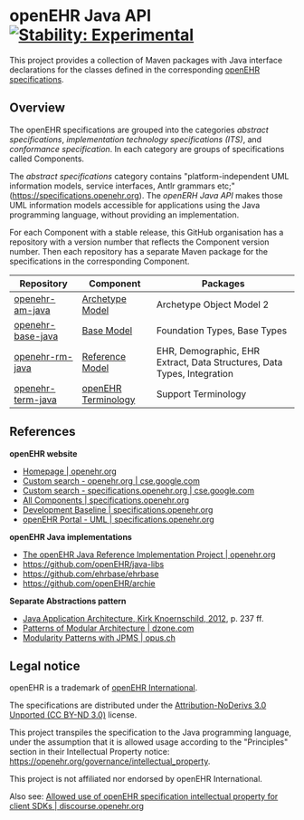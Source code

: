 # openEHR Java API [![Stability: Experimental](https://masterminds.github.io/stability/experimental.svg)](https://masterminds.github.io/stability/experimental.html)

This project provides a collection of Maven packages with Java interface declarations for the classes defined in the corresponding [openEHR specifications](https://specifications.openehr.org/).

## Overview

The openEHR specifications are grouped into the categories _abstract specifications_, _implementation technology specifications (ITS)_, and _conformance specification_. In each category are groups of specifications called Components.

The _abstract specifications_ category contains "platform-independent UML information models, service interfaces, Antlr grammars etc;" (https://specifications.openehr.org). The _openERH Java API_ makes those UML information models accessible for applications using the Java programming language, without providing an implementation.

For each Component with a stable release, this GitHub organisation has a repository with a version number that reflects the Component version number. Then each repository has a separate Maven package for the specifications in the corresponding Component.

| **Repository** | **Component** | **Packages** |
|---|---|---|
| [openehr-am-java](https://github.com/openehr-java-api/openehr-am-java) | [Archetype Model](https://specifications.openehr.org/releases/BASE/latest/architecture_overview.html#_archetype_model_component_am)  | Archetype Object Model 2 |
| [openehr-base-java](https://github.com/openehr-java-api/openehr-base-java) | [Base Model](https://specifications.openehr.org/releases/BASE/latest/architecture_overview.html#_base_component_base)  | Foundation Types, Base Types |
| [openehr-rm-java](https://github.com/openehr-java-api/openehr-rm-java) | [Reference Model](https://specifications.openehr.org/releases/BASE/latest/architecture_overview.html#_reference_model_component_rm) | EHR, Demographic, EHR Extract, Data Structures, Data Types, Integration |
| [openehr-term-java](https://github.com/openehr-java-api/openehr-term-java) | [openEHR Terminology](https://specifications.openehr.org/releases/BASE/latest/architecture_overview.html#_terminology_in_openehr)  | Support Terminology |

## References

**openEHR website**

- [Homepage | openehr.org](https://www.openehr.org) 
- [Custom search - openehr.org | cse.google.com](https://cse.google.com/cse?cx=b137c0ed42c6742ba) 
- [Custom search - specifications.openehr.org | cse.google.com](https://cse.google.com/cse?cx=25af888cc5a66491c)
- [All Components | specifications.openehr.org](https://specifications.openehr.org/components)
- [Development Baseline | specifications.openehr.org](https://specifications.openehr.org/development_baseline)
- [openEHR Portal - UML | specifications.openehr.org](https://specifications.openehr.org/releases/UML/latest/index.html)

**openEHR Java implementations**

- [The openEHR Java Reference Implementation Project | openehr.org](https://www.openehr.org/publications/health_ict/R-Chen-etal-openEHR-Java-Impl-Medinfo2007-2007-03-31.pdf)
- https://github.com/openEHR/java-libs
- https://github.com/ehrbase/ehrbase
- https://github.com/openEHR/archie

**Separate Abstractions pattern**

- [Java Application Architecture, Kirk Knoernschild, 2012](https://www.google.com/books/edition/Java_Application_Architecture/iOtwFoU1Dt4C?hl=en), p. 237 ff.
- [Patterns of Modular Architecture | dzone.com](https://dzone.com/refcardz/patterns-modular-architecture)
- [Modularity Patterns with JPMS | opus.ch](https://opus.ch/modularity-patterns-with-jpms-abstractions)

## Legal notice

openEHR is a trademark of [openEHR International](https://openehr.org/about/contacts).

The specifications are distributed under the [Attribution-NoDerivs 3.0 Unported (CC BY-ND 3.0)](https://creativecommons.org/licenses/by-nd/3.0/deed.en_GB) license.

This project transpiles the specification to the Java programming language, under the assumption that it is allowed usage according to the "Principles" section in their Intellectual Property notice: https://openehr.org/governance/intellectual_property.

This project is not affiliated nor endorsed by openEHR International.

Also see: [Allowed use of openEHR specification intellectual property for client SDKs | discourse.openehr.org](https://discourse.openehr.org/t/allowed-use-of-openehr-specification-intellectual-property-for-client-sdks/4001/1)
